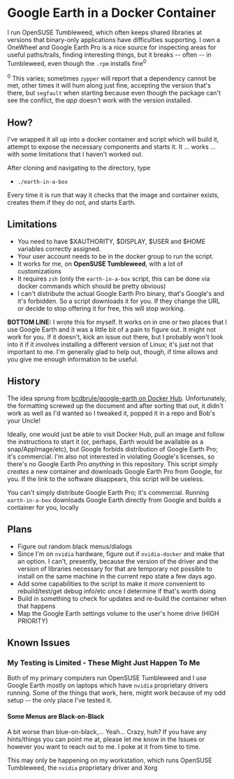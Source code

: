 # Google Earth in a Docker Container

I run OpenSUSE Tumbleweed, which often keeps shared libraries at versions that binary-only applications have difficulties supporting.  I own a OneWheel and Google Earth Pro is a nice source for inspecting areas for useful paths/trails, finding interesting things, but it breaks -- often -- in Tumbleweed, even though the `.rpm` installs fine<sup>0</sup>

<sup>0</sup> This varies; sometimes `zypper` will report that a dependency cannot be met, other times it will hum along just fine, accepting the version that's there, but `segfault` when starting because even though the package can't see the conflict, the *app* doesn't work with the version installed.

## How?

I've wrapped it all up into a docker container and script which will build it, attempt to expose the necessary components and starts it.  It ... works ... with some limitations that I haven't worked out.

After cloning and navigating to the directory, type
 - `./earth-in-a-box`

Every time it is run that way it checks that the image and container exists, creates them if they do not, and starts Earth.

## Limitations

 - You need to have $XAUTHORITY, $DISPLAY, $USER and $HOME variables correctly assigned.  
 - Your user account needs to be in the docker group to run the script.
 - It works for me, on **OpenSUSE Tumbleweed**, with a lot of customizations
 - It requires `zsh` (only the `earth-in-a-box` script, this can be done via docker commands which should be pretty obvious)
 - I can't distribute the actual Google Earth Pro binary, that's Google's and it's forbidden. So a script downloads it for you.  If they change the URL or decide to stop offering it for free, this will stop working.

**BOTTOM LINE:** I wrote this for myself.  It works on in one or two places that I use Google Earth and it was a little bit of a pain to figure out.  It might not work for you.  If it doesn't, kick an issue out there, but I probably won't look into it if it involves installing a different version of Linux; it's just not that important to me.  I'm generally glad to help out, though, if time allows and you give me enough information to be useful.

## History

The idea sprung from [bcdbrule/google-earth on Docker Hub](https://hub.docker.com/r/bvdbrule/google-earth).  Unfortunately, the formatting screwed up the document and after sorting that out, it didn't work as well as I'd wanted so I tweaked it, popped it in a repo and Bob's your Uncle!

Ideally, one would just be able to visit Docker Hub, pull an image and follow the instructions to start it (or, perhaps, Earth would be available as a snap/AppImage/etc), but Google forbids distribution of Google Earth Pro; it's commercial.  I'm also not interested in violating Google's licenses, so there's no Google Earth Pro *anything* in this repository.  This script simply *creates* a new container and downloads Google Earth Pro from Google, for you.  If the link to the software disappears, this script will be useless.

You can't simply distribute Google Earth Pro; it's commercial.  Running `earth-in-a-box` downloads Google Earth directly from Google and builds a container for you, locally

## Plans

 - Figure out random black menus/dialogs
 - Since I'm on `nvidia` hardware, figure out if `nvidia-docker` and make that an option.  I can't, presently, because the version of the driver and the version of libraries necessary for that are temporary not possible to install on the same machine in the current repo state a few days ago.
 - Add some capabilities to the script to make it more convenient to rebuild/test/get debug info/etc once I determine if that's worth doing
 - Build in something to check for updates and re-build the container when that happens
 - Map the Google Earth settings volume to the user's home drive (HIGH PRIORITY)

## Known Issues

### My Testing is Limited - These Might Just Happen To Me

Both of my primary computers run OpenSUSE Tumbleweed and I use Google Earth mostly on laptops which have `nvidia` proprietary drivers running.  Some of the things that work, here, might work because of my odd setup -- the only place I've tested it.

#### Some Menus are Black-on-Black

A bit worse than blue-on-black,... Yeah... Crazy, huh?  If you have any hints/things you can point me at, please let me know in the Issues or however you want to reach out to me.  I poke at it from time to time.



This may only be happening on my workstation, which runs OpenSUSE Tumbleweed, the `nvidia` proprietary driver and Xorg